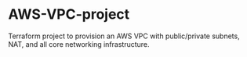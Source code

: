 # AWS-VPC-project
Terraform project to provision an AWS VPC with public/private subnets, NAT, and all core networking infrastructure.
